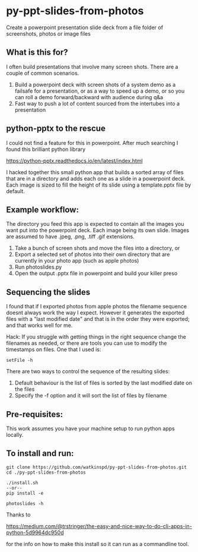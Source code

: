 # py-ppt-slides-from-photos
Create a powerpoint presentation slide deck from a file folder of screenshots, photos or image files

## What is this for?
I often build presentations that involve many screen shots. There are a couple of common scenarios.
1. Build a powerpoint deck with screen shots of a system demo as a failsafe for a presentation, or as a way to speed up a demo, or so you can roll a demo forward/backward with audience during q&a
2. Fast way to push a lot of content sourced from the intertubes into a presentation


## python-pptx to the rescue
I could not find a feature for this in powerpoint. After much searching I found this brilliant python library

https://python-pptx.readthedocs.io/en/latest/index.html

I hacked together this small python app that builds a sorted array of files that are in a directory and adds each one as a slide in a powerpoint deck. Each image is sized to fill the height of its slide using a template.pptx file by default.


## Example workflow:
The directory you feed this app is expected to contain all the images you want put into the powerpoint deck. Each image being its own slide. Images are assumed to have .jpeg, .png, .tiff .gif extensions.

1. Take a bunch of screen shots and move the files into a directory, or
2. Export a selected set of photos into their own directory that are currently in your photo app (such as apple photos) 
3. Run photoslides.py
4. Open the output .pptx file in powerpoint and build your killer preso


## Sequencing the slides
I found that if I exported photos from apple photos the filename sequence doesnt always work the way I expect. However it generates the exported files with a "last modified date" and that is in the order they were exported; and that works well for me.

Hack: If you struggle with getting things in the right sequence change the filenames as needed, or there are tools you can use to modify the timestamps on files. One that I used is: 
```
setFile -h
```

There are two ways to control the sequence of the resulting slides:
1. Default behaviour is the list of files is sorted by the last modified date on the files
2. Specify the -f option and it will sort the list of files by filename


## Pre-requisites:
This work assumes you have your machine setup to run python apps locally.


## To install and run:

```
git clone https://github.com/watkinspd/py-ppt-slides-from-photos.git
cd ./py-ppt-slides-from-photos

./install.sh 
--or-- 
pip install -e 

photoslides -h
```

Thanks to 

https://medium.com/@trstringer/the-easy-and-nice-way-to-do-cli-apps-in-python-5d9964dc950d

for the info on how to make this install so it can run as a commandline tool.


